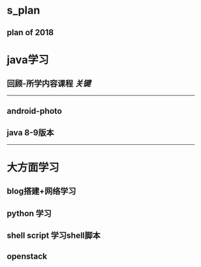 # s_plan
plan of 2018
------------------
# java学习


## 回顾-所学内容课程 *关键*
-------------
## android-photo

## java 8-9版本
-------------
# 大方面学习

## blog搭建+网络学习



## python 学习

## shell script 学习shell脚本

## openstack

